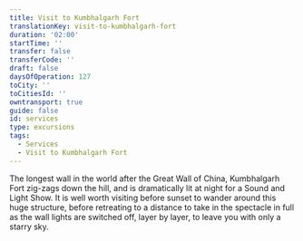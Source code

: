 ```yaml
---
title: Visit to Kumbhalgarh Fort
translationKey: visit-to-kumbhalgarh-fort
duration: '02:00'
startTime: ''
transfer: false
transferCode: ''
draft: false
daysOfOperation: 127
toCity: ''
toCitiesId: ''
owntransport: true
guide: false
id: services
type: excursions
tags:
  - Services
  - Visit to Kumbhalgarh Fort
---
```

The longest wall in the world after the Great Wall of China, Kumbhalgarh Fort zig-zags down the hill, and is dramatically lit at night for a Sound and Light Show. It is well worth visiting before sunset to wander around this huge structure, before retreating to a distance to take in the spectacle in full as the wall lights are switched off, layer by layer, to leave you with only a starry sky.